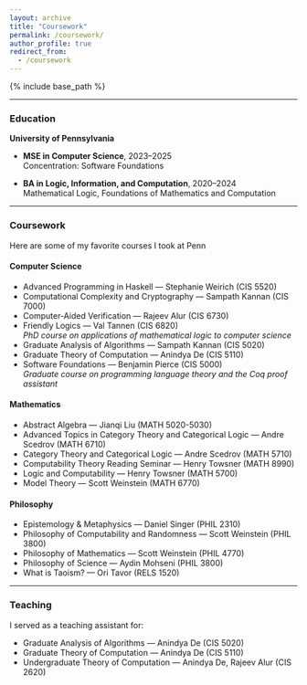```yaml
---
layout: archive
title: "Coursework"
permalink: /coursework/
author_profile: true
redirect_from:
  - /coursework
---
```


{% include base_path %}

---

### Education

**University of Pennsylvania**

- **MSE in Computer Science**, 2023–2025  
  Concentration: Software Foundations

- **BA in Logic, Information, and Computation**, 2020–2024  
  Mathematical Logic, Foundations of Mathematics and Computation

---

### Coursework
Here are some of my favorite courses I took at Penn
#### Computer Science

- Advanced Programming in Haskell — Stephanie Weirich (CIS 5520)  
- Computational Complexity and Cryptography — Sampath Kannan (CIS 7000)  
- Computer-Aided Verification — Rajeev Alur (CIS 6730)  
- Friendly Logics — Val Tannen (CIS 6820)  
  *PhD course on applications of mathematical logic to computer science*  
- Graduate Analysis of Algorithms — Sampath Kannan (CIS 5020)  
- Graduate Theory of Computation — Anindya De (CIS 5110)  
- Software Foundations — Benjamin Pierce (CIS 5000)  
  *Graduate course on programming language theory and the Coq proof assistant*

#### Mathematics

- Abstract Algebra — Jianqi Liu (MATH 5020-5030)
- Advanced Topics in Category Theory and Categorical Logic — Andre Scedrov (MATH 6710)  
- Category Theory and Categorical Logic — Andre Scedrov (MATH 5710)  
- Computability Theory Reading Seminar — Henry Towsner (MATH 8990)  
- Logic and Computability — Henry Towsner (MATH 5700)  
- Model Theory — Scott Weinstein (MATH 6770)  

#### Philosophy

- Epistemology & Metaphysics — Daniel Singer (PHIL 2310)  
- Philosophy of Computability and Randomness — Scott Weinstein (PHIL 3800)  
- Philosophy of Mathematics — Scott Weinstein (PHIL 4770)  
- Philosophy of Science — Aydin Mohseni (PHIL 3800)  
- What is Taoism? — Ori Tavor (RELS 1520)

---

### Teaching

I served as a teaching assistant for:

- Graduate Analysis of Algorithms — Anindya De (CIS 5020)  
- Graduate Theory of Computation — Anindya De (CIS 5110)  
- Undergraduate Theory of Computation — Anindya De, Rajeev Alur (CIS 2620)
